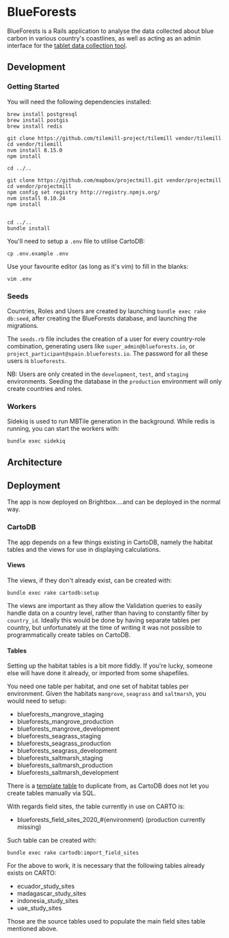 # BlueForests

BlueForests is a Rails application to analyse the data collected about
blue carbon in various country's coastlines, as well as acting as an
admin interface for the [tablet data collection
tool](https://github.com/unepwcmc/BlueCarbonMobileNext).

## Development

### Getting Started

You will need the following dependencies installed:

```
brew install postgresql
brew install postgis
brew install redis

git clone https://github.com/tilemill-project/tilemill vendor/tilemill
cd vendor/tilemill
nvm install 8.15.0
npm install

cd ../..

git clone https://github.com/mapbox/projectmill.git vendor/projectmill
cd vendor/projectmill
npm config set registry http://registry.npmjs.org/
nvm install 0.10.24
npm install


cd ../..
bundle install
```

You'll need to setup a `.env` file to utilise CartoDB:

```
cp .env.example .env
```

Use your favourite editor (as long as it's vim) to fill in the blanks:

```
vim .env
```

### Seeds

Countries, Roles and Users are created by launching `bundle exec rake db:seed`, after creating the BlueForests database, and launching the migrations.

The `seeds.rb` file includes the creation of a user for every country-role combination, generating users like `super_admin@blueforests.io`, or `project_participant@spain.blueforests.io`. The password for all these users is `blueforests`.

NB: Users are only created in the `development`, `test`, and `staging` environments. Seeding the database in the `production` environment will only create countries and roles.

### Workers

Sidekiq is used to run MBTile generation in the background. While redis
is running, you can start the workers with:

```
bundle exec sidekiq
```

## Architecture

## Deployment

The app is now deployed on Brightbox....and can be deployed in the normal way.

### CartoDB

The app depends on a few things existing in CartoDB, namely the habitat
tables and the views for use in displaying calculations.

#### Views

The views, if they don't already exist, can be created with:

```
bundle exec rake cartodb:setup
```

The views are important as they allow the Validation queries to easily
handle data on a country level, rather than having to constantly filter
by `country_id`. Ideally this would be done by having separate tables
per country, but unfortunately at the time of writing it was not
possible to programmatically create tables on CartoDB.

#### Tables

Setting up the habitat tables is a bit more fiddly. If you're lucky,
someone else will have done it already, or imported from some
shapefiles.

You need one table per habitat, and one set of habitat tables per
environment. Given the habitats `mangrove`, `seagrass` and `saltmarsh`,
you would need to setup:

* blueforests_mangrove_staging
* blueforests_mangrove_production
* blueforests_mangrove_development
* blueforests_seagrass_staging
* blueforests_seagrass_production
* blueforests_seagrass_development
* blueforests_saltmarsh_staging
* blueforests_saltmarsh_production
* blueforests_saltmarsh_development

There is a [template
table](https://carbon-tool.cartodb.com/tables/blueforests_template/) to
duplicate from, as CartoDB does not let you create tables manually via
SQL.

With regards field sites, the table currently in use on CARTO is:

* blueforests_field_sites_2020_#{environment} (production currently missing)

Such table can be created with:

```
bundle exec rake cartodb:import_field_sites
```

For the above to work, it is necessary that the following tables already exists on CARTO:

* ecuador_study_sites
* madagascar_study_sites
* indonesia_study_sites
* uae_study_sites

Those are the source tables used to populate the main field sites table mentioned above.
